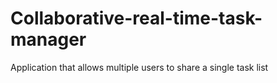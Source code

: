 # Collaborative-real-time-task-manager
Application that allows multiple users to share a single task list
